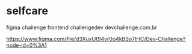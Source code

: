 # selfcare
figma challenge frontend challengedev
devchallenge.com.br

https://www.figma.com/file/d3XuxUt94vr0o4kBSo7IHC/Dev-Challenge?node-id=0%3A1